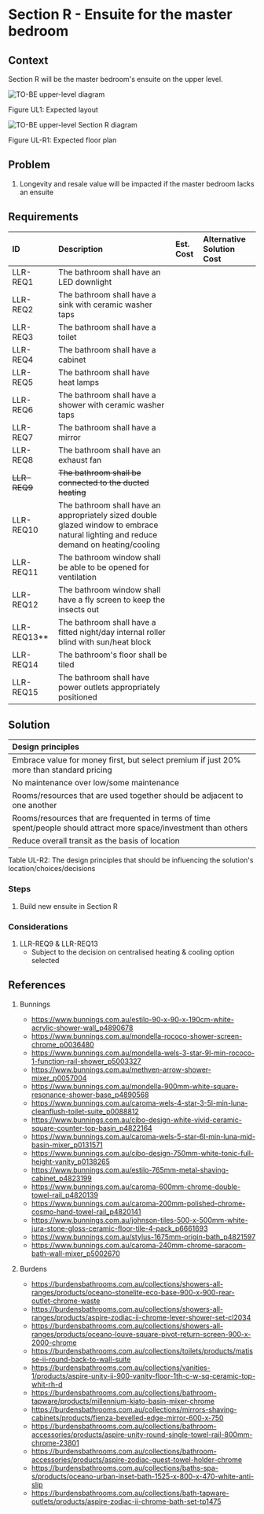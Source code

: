 # Section R - Ensuite for the master bedroom

## Context

Section R will be the master bedroom's ensuite on the upper level.

![TO-BE upper-level diagram](Upper-Level-TO-BE-sections.svg)

Figure UL1: Expected layout

![TO-BE upper-level Section R diagram](Upper-Level-TO-BE-section-R.svg)

Figure UL-R1: Expected floor plan


## Problem

1. Longevity and resale value will be impacted if the master bedroom lacks an ensuite

## Requirements

|ID|Description|Est. Cost|Alternative Solution Cost|
|:---|:---|:---|:---|
|LLR-REQ1|The bathroom shall have an LED downlight|||
|LLR-REQ2|The bathroom shall have a sink with ceramic washer taps|||
|LLR-REQ3|The bathroom shall have a toilet|||
|LLR-REQ4|The bathroom shall have a cabinet|||
|LLR-REQ5|The bathroom shall have heat lamps|||
|LLR-REQ6|The bathroom shall have a shower with ceramic washer taps|||
|LLR-REQ7|The bathroom shall have a mirror|||
|LLR-REQ8|The bathroom shall have an exhaust fan|||
|~~LLR-REQ9~~|~~The bathroom shall be connected to the ducted heating~~|||
|LLR-REQ10|The bathroom shall have an appropriately sized double glazed window to embrace natural lighting and reduce demand on heating/cooling|||
|LLR-REQ11|The bathroom window shall be able to be opened for ventilation|||
|LLR-REQ12|The bathroom window shall have a fly screen to keep the insects out|||
|LLR-REQ13**|The bathroom shall have a fitted night/day internal roller blind with sun/heat block|||
|LLR-REQ14|The bathroom's floor shall be tiled|||
|LLR-REQ15|The bathroom shall have power outlets appropriately positioned|||


## Solution

|Design principles|
|:---|
|Embrace value for money first, but select premium if just 20% more than standard pricing|
|No maintenance over low/some maintenance|
|Rooms/resources that are used together should be adjacent to one another|
|Rooms/resources that are frequented in terms of time spent/people should attract more space/investment than others|
|Reduce overall transit as the basis of location|

Table UL-R2: The design principles that should be influencing the solution's location/choices/decisions

### Steps
1. Build new ensuite in Section R

### Considerations

1. LLR-REQ9 & LLR-REQ13
    - Subject to the decision on centralised heating & cooling option selected  


## References

1. Bunnings
    - https://www.bunnings.com.au/estilo-90-x-90-x-190cm-white-acrylic-shower-wall_p4890678
    - https://www.bunnings.com.au/mondella-rococo-shower-screen-chrome_p0036480
    - https://www.bunnings.com.au/mondella-wels-3-star-9l-min-rococo-1-function-rail-shower_p5003327
    - https://www.bunnings.com.au/methven-arrow-shower-mixer_p0057004
    - https://www.bunnings.com.au/mondella-900mm-white-square-resonance-shower-base_p4890568
    - https://www.bunnings.com.au/caroma-wels-4-star-3-5l-min-luna-cleanflush-toilet-suite_p0088812
    - https://www.bunnings.com.au/cibo-design-white-vivid-ceramic-square-counter-top-basin_p4822164
    - https://www.bunnings.com.au/caroma-wels-5-star-6l-min-luna-mid-basin-mixer_p0131571
    - https://www.bunnings.com.au/cibo-design-750mm-white-tonic-full-height-vanity_p0138265
    - https://www.bunnings.com.au/estilo-765mm-metal-shaving-cabinet_p4823199
    - https://www.bunnings.com.au/caroma-600mm-chrome-double-towel-rail_p4820139
    - https://www.bunnings.com.au/caroma-200mm-polished-chrome-cosmo-hand-towel-rail_p4820141
    - https://www.bunnings.com.au/johnson-tiles-500-x-500mm-white-jura-stone-gloss-ceramic-floor-tile-4-pack_p6661693
    - https://www.bunnings.com.au/stylus-1675mm-origin-bath_p4821597
    - https://www.bunnings.com.au/caroma-240mm-chrome-saracom-bath-wall-mixer_p5002670

2. Burdens
    - https://burdensbathrooms.com.au/collections/showers-all-ranges/products/oceano-stonelite-eco-base-900-x-900-rear-outlet-chrome-waste
    - https://burdensbathrooms.com.au/collections/showers-all-ranges/products/aspire-zodiac-ii-chrome-lever-shower-set-cl2034
    - https://burdensbathrooms.com.au/collections/showers-all-ranges/products/oceano-louve-square-pivot-return-screen-900-x-2000-chrome
    - https://burdensbathrooms.com.au/collections/toilets/products/matisse-ii-round-back-to-wall-suite
    - https://burdensbathrooms.com.au/collections/vanities-1/products/aspire-unity-ii-900-vanity-floor-1th-c-w-sq-ceramic-top-whit-rh-d
    - https://burdensbathrooms.com.au/collections/bathroom-tapware/products/millennium-kiato-basin-mixer-chrome
    - https://burdensbathrooms.com.au/collections/mirrors-shaving-cabinets/products/fienza-bevelled-edge-mirror-600-x-750
    - https://burdensbathrooms.com.au/collections/bathroom-accessories/products/aspire-unity-round-single-towel-rail-800mm-chrome-23801
    - https://burdensbathrooms.com.au/collections/bathroom-accessories/products/aspire-zodiac-guest-towel-holder-chrome
    - https://burdensbathrooms.com.au/collections/baths-spa-s/products/oceano-urban-inset-bath-1525-x-800-x-470-white-anti-slip
    - https://burdensbathrooms.com.au/collections/bath-tapware-outlets/products/aspire-zodiac-ii-chrome-bath-set-tp1475
